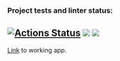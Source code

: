 ### Project tests and linter status:
[![Actions Status](https://github.com/6londo9/java-project-72/workflows/hexlet-check/badge.svg)](https://github.com/6londo9/java-project-72/actions)
<a href="https://codeclimate.com/github/6londo9/java-project-72/maintainability"><img src="https://api.codeclimate.com/v1/badges/a23396132a7fbd5c721c/maintainability" /></a>
<a href="https://codeclimate.com/github/6londo9/java-project-72/test_coverage"><img src="https://api.codeclimate.com/v1/badges/a23396132a7fbd5c721c/test_coverage" /></a>
---
[Link](https://java-project-72-production-348f.up.railway.app/) to working app.